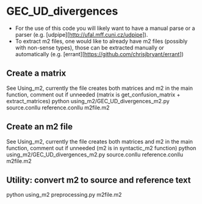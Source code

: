 # GEC_UD_divergences
* For the use of this code you will likely want to have a manual parse or a parser (e.g. [udpipe][http://ufal.mff.cuni.cz/udpipe]).
* To extract m2 files, one would like to already have m2 files (possibly with non-sense types), those can be extracted manually or automatically (e.g. [errant][https://github.com/chrisjbryant/errant])

## Create a matrix
See Using_m2, currently the file creates both matrices and m2 in the main function, comment out if unneeded (matrix is get_confusion_matrix + extract_matrices)
python using_m2/GEC_UD_divergences_m2.py source.conllu reference.conllu m2file.m2

## Create an m2 file
See Using_m2, currently the file creates both matrices and m2 in the main function, comment out if unneeded (m2 is in syntactic_m2 function)
python using_m2/GEC_UD_divergences_m2.py source.conllu reference.conllu m2file.m2

## Utility: convert m2 to source and reference text
python using_m2 preprocessing.py m2file.m2
